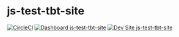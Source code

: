 # js-test-tbt-site

[![CircleCI](https://circleci.com/gh/jspellman814/js-test-tbt-site.svg?style=shield)](https://circleci.com/gh/jspellman814/js-test-tbt-site)
[![Dashboard js-test-tbt-site](https://img.shields.io/badge/dashboard-js_test_tbt_site-yellow.svg)](https://dashboard.pantheon.io/sites/f87ab9dd-523c-4d8d-83b9-5cb54416ab19#dev/code)
[![Dev Site js-test-tbt-site](https://img.shields.io/badge/site-js_test_tbt_site-blue.svg)](http://dev-js-test-tbt-site.pantheonsite.io/)